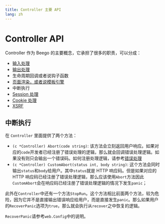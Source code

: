 ```yaml
---
title: Controller 主要 API
lang: zh
---
```


# Controller API

Controller 作为 Beego 的主要概念，它承担了很多的职责，可以分成：
- [输入处理](../input/README.md)
- [输出处理](../output/README.md)
- 生命周期回调或者说钩子函数
- [页面渲染，或者说模板引擎](../view/README.md)
- 中断执行
- [Session 处理](../../session/README.md)
- [Cookie 处理](../../cookie/README.md)
- [XSRF]()

## 中断执行

在 `Controller` 里面提供了两个方法：
- `(c *Controller) Abort(code string)`: 该方法会立刻返回用户响应。如果对应的`code`开发者已经注册了错误处理的逻辑，那么就会回调错误处理逻辑。如果没有则只会输出一个错误码。如何注册处理逻辑，请参考[错误处理](../../error/README.md)
- `(c *Controller) CustomAbort(status int, body string)`: 这个方法会同时输出`status`和`body`给用户。其中`status`就是 HTTP 响应码。但是如果对应的 HTTP 响应码已经注册了错误处理逻辑，那么应该使用`Abort`方法因此`CustomAbort`会在响应码已经注册了错误处理逻辑的情况下发生`panic`；

此外在`Controller`中还有一个方法`StopRun`。这个方法相比前面两个方法，较为危险，因为它并不是直接输出错误响应给用户，而是直接发生`panic`。那么如果用户的`RecoverPanic`选项为`true`，那么就会执行从`recover`之中恢复的逻辑。

`RecoverPanic`请参考`web.Config`中的说明。


